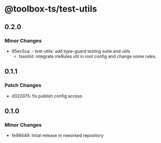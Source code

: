 # @toolbox-ts/test-utils

## 0.2.0

### Minor Changes

- 85ec5ca: - test-utils: add type-guard testing suite and utils
  - tseslint: integrate mkRules util in root config and change some rules.

## 0.1.1

### Patch Changes

- d322075: fix publish config access

## 0.1.0

### Minor Changes

- fe99449: Intial release in reworked repository
